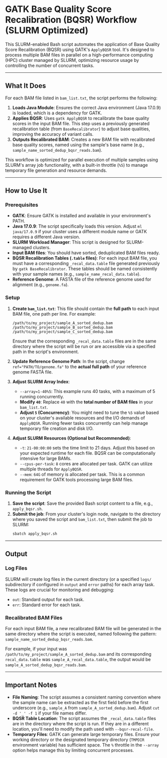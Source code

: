 # GATK Base Quality Score Recalibration (BQSR) Workflow (SLURM Optimized)

This SLURM-enabled Bash script automates the application of Base Quality Score Recalibration (BQSR) using GATK's `ApplyBQSR` tool. It's designed to process multiple BAM files in parallel on a high-performance computing (HPC) cluster managed by SLURM, optimizing resource usage by controlling the number of concurrent tasks.

---

## What It Does

For each BAM file listed in `bam_list.txt`, the script performs the following:

1.  **Loads Java Module**: Ensures the correct Java environment (Java 17.0.9) is loaded, which is a dependency for GATK.
2.  **Applies BQSR**: Uses `gatk ApplyBQSR` to recalibrate the base quality scores in the input BAM file. This step uses a previously generated recalibration table (from `BaseRecalibrator`) to adjust base qualities, improving the accuracy of variant calls.
3.  **Outputs Recalibrated BAM**: Creates a new BAM file with recalibrated base quality scores, named using the sample's base name (e.g., `sample_name_sorted_dedup_bqsr_reads.bam`).

This workflow is optimized for parallel execution of multiple samples using SLURM's array job functionality, with a built-in throttle (`%5`) to manage temporary file generation and resource demands.

---

## How to Use It

### Prerequisites

* **GATK**: Ensure GATK is installed and available in your environment's PATH.
* **Java 17.0.9**: The script specifically loads this version. Adjust `ml java/17.0.9` if your cluster uses a different module name or GATK requires a different Java version.
* **SLURM Workload Manager**: This script is designed for SLURM-managed clusters.
* **Input BAM files**: You should have sorted, deduplicated BAM files ready.
* **BQSR Recalibration Tables (`.table` files)**: For each input BAM file, you must have a corresponding `_recal_data.table` file generated previously by `gatk BaseRecalibrator`. These tables should be named consistently with your sample names (e.g., `sample_name_recal_data.table`).
* **Reference Genome**: A FASTA file of the reference genome used for alignment (e.g., `genome.fa`).

### Setup

1.  **Create `bam_list.txt`**: This file should contain the **full path** to each input BAM file, one path per line. For example:
    ```
    /path/to/my_project/sample_A_sorted_dedup.bam
    /path/to/my_project/sample_B_sorted_dedup.bam
    /path/to/my_project/sample_C_sorted_dedup.bam
    ```
    Ensure that the corresponding `_recal_data.table` files are in the same directory where the script will be run or are accessible via a specified path in the script's environment.

2.  **Update Reference Genome Path**: In the script, change `ref="PATH/TO/genome.fa"` to the **actual full path** of your reference genome FASTA file.

3.  **Adjust SLURM Array Index**:
    * `--array=1-40%5`: This example runs 40 tasks, with a maximum of 5 running concurrently.
    * **Modify `40`**: Replace `40` with the **total number of BAM files** in your `bam_list.txt`.
    * **Adjust `5` (Concurrency)**: You might need to tune the `%5` value based on your cluster's available resources and the I/O demands of `ApplyBQSR`. Running fewer tasks concurrently can help manage temporary file creation and disk I/O.

4.  **Adjust SLURM Resources (Optional but Recommended)**:
    * `-t`: `21-00:00:00` sets the time limit to 21 days. Adjust this based on your expected runtime for each file. BQSR can be computationally intensive for large BAMs.
    * `--cpus-per-task`: `8` cores are allocated per task. GATK can utilize multiple threads for `ApplyBQSR`.
    * `--mem`: `64G` of memory is allocated per task. This is a common requirement for GATK tools processing large BAM files.

### Running the Script

1.  **Save the script**: Save the provided Bash script content to a file, e.g., `apply_bqsr.sh`.
2.  **Submit the job**: From your cluster's login node, navigate to the directory where you saved the script and `bam_list.txt`, then submit the job to SLURM:
    ```bash
    sbatch apply_bqsr.sh
    ```

---

## Output

### Log Files

SLURM will create log files in the current directory (or a specified `logs/` subdirectory if configured in `output` and `error` paths) for each array task. These logs are crucial for monitoring and debugging:
* `out`: Standard output for each task.
* `err`: Standard error for each task.

### Recalibrated BAM Files

For each input BAM file, a new recalibrated BAM file will be generated in the same directory where the script is executed, named following the pattern: `sample_name_sorted_dedup_bqsr_reads.bam`.

For example, if your input was `/path/to/my_project/sample_A_sorted_dedup.bam` and its corresponding `recal_data.table` was `sample_A_recal_data.table`, the output would be `sample_A_sorted_dedup_bqsr_reads.bam`.

---

## Important Notes

* **File Naming**: The script assumes a consistent naming convention where the sample name can be extracted as the first field before the first underscore (e.g., `sample_A` from `sample_A_sorted_dedup.bam`). Adjust `cut -d '_' -f 1` if your file names differ.
* **BQSR Table Location**: The script assumes the `_recal_data.table` files are in the directory where the script is run. If they are in a different location, you'll need to modify the path used with `--bqsr-recal-file`.
* **Temporary Files**: GATK can generate large temporary files. Ensure your working directory or the designated temporary directory (`TMPDIR` environment variable) has sufficient space. The `%` throttle in the `--array` option helps manage this by limiting concurrent processes.

